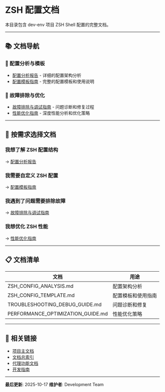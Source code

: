 # ZSH 配置文档

本目录包含 dev-env 项目 ZSH Shell 配置的完整文档。

---

## 📚 文档导航

### 🎨 配置分析与模板

- [配置分析报告](ZSH_CONFIG_ANALYSIS.md) - 详细的配置架构分析
- [配置模板指南](ZSH_CONFIG_TEMPLATE.md) - 完整的配置模板和使用说明

### 🔧 故障排除与优化

- [故障排除与调试指南](TROUBLESHOOTING_DEBUG_GUIDE.md) - 问题诊断和修复过程
- [性能优化指南](PERFORMANCE_OPTIMIZATION_GUIDE.md) - 深度性能分析和优化策略

---

## 🎯 按需求选择文档

### 我想了解 ZSH 配置结构
→ [配置分析报告](ZSH_CONFIG_ANALYSIS.md)

### 我需要自定义 ZSH 配置
→ [配置模板指南](ZSH_CONFIG_TEMPLATE.md)

### 我遇到了问题需要排除故障
→ [故障排除与调试指南](TROUBLESHOOTING_DEBUG_GUIDE.md)

### 我想优化 ZSH 性能
→ [性能优化指南](PERFORMANCE_OPTIMIZATION_GUIDE.md)

---

## 📋 文档清单

| 文档 | 用途 |
|------|------|
| ZSH_CONFIG_ANALYSIS.md | 配置架构分析 |
| ZSH_CONFIG_TEMPLATE.md | 配置模板和使用指南 |
| TROUBLESHOOTING_DEBUG_GUIDE.md | 问题诊断和修复 |
| PERFORMANCE_OPTIMIZATION_GUIDE.md | 性能优化策略 |

---

## 🔗 相关链接

- [项目主文档](../../README.md)
- [文档总索引](../README.md)
- [代理功能文档](../proxy/)
- [开发指南](../../CLAUDE.md)

---

**最后更新**: 2025-10-17
**维护者**: Development Team
